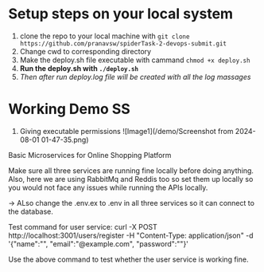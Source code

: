 # Setup steps on your local system

1. clone the repo to your local machine with `git clone https://github.com/pranavsw/spiderTask-2-devops-submit.git`
2. Change cwd to corresponding directory
3. Make the deploy.sh file executable with cammand `chmod +x deploy.sh`
4. **Run the deploy.sh with `./deploy.sh`**
5. *Then after run deploy.log file will be created with all the log massages*

# Working Demo SS

1. Giving executable permissions
   ![Image1](/demo/Screenshot from 2024-08-01 01-47-35.png)

Basic Microservices for Online Shopping Platform

Make sure all three services are running fine locally before doing anything. Also, here we are using RabbitMq and Reddis too so set them up locally so you would not face any issues while running the APIs locally.

-> ALso change the .env.ex to .env in all three services so it can connect to the database.

Test command for user service: curl -X POST http://localhost:3001/users/register -H "Content-Type: application/json" -d '{"name":"", "email":"@example.com", "password":""}'

Use the above command to test whether the user service is working fine. 




